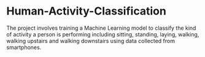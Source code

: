 # Human-Activity-Classification
The project involves training a Machine Learning model to classify the kind of activity a person is performing including sitting, standing, laying, walking, walking upstairs and walking downstairs using data collected from smartphones.
